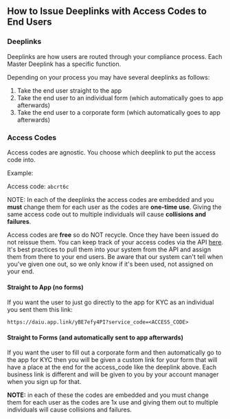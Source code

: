 ## How to Issue Deeplinks with Access Codes to End Users

### Deeplinks

Deeplinks are how users are routed through your compliance process.  Each Master Deeplink has a specific function.

Depending on your process you may have several deeplinks as follows:

1. Take the end user straight to the app
2. Take the end user to an individual form (which automatically goes to app afterwards)
3. Take the end user to a corporate form (which automatically goes to app afterwards)

### Access Codes


Access codes are agnostic. You choose which deeplink to put the access code into.

Example:

Access code: `abcrt6c`

NOTE: In each of the deeplinks the access codes are embedded and you **must** change them for each user as the codes are **one-time use**. Giving the same access code out to multiple individuals will cause **collisions and failures**. 

Access codes are **free** so do NOT recycle. Once they have been issued do not reissue them. You can keep track of your access codes via the API [here](./access_codes.md).  It's best practices to pull them into your system from the API and assign them from there to your end users.  Be aware that our system can't tell when you've given one out, so we only know if it's been used, not assigned on your end.

#### Straight to App (no forms)

If you want the user to just go directly to the app for KYC as an individual you sent them this link:

	https://daiu.app.link/yBE7efy4PI?service_code=<ACCESS_CODE>


#### Straight to Forms (and automatically sent to app afterwards)

If you want the user to fill out a corporate form and then automatically go to the app for KYC then you will be given a custom link for your form that will have a place at the end for the access_code like the deeplink above.  Each business link is different and will be given to you by your account manager when you sign up for that.

**NOTE:** in each of these the codes are embedded and you must change them for each user as the codes are 1x use and giving them out to multiple individuals will cause collisions and failures. 
